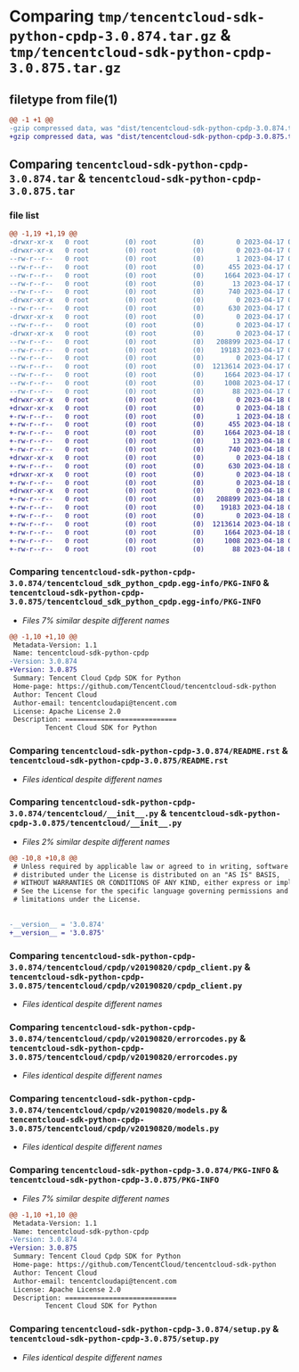 # Comparing `tmp/tencentcloud-sdk-python-cpdp-3.0.874.tar.gz` & `tmp/tencentcloud-sdk-python-cpdp-3.0.875.tar.gz`

## filetype from file(1)

```diff
@@ -1 +1 @@
-gzip compressed data, was "dist/tencentcloud-sdk-python-cpdp-3.0.874.tar", last modified: Mon Apr 17 00:26:22 2023, max compression
+gzip compressed data, was "dist/tencentcloud-sdk-python-cpdp-3.0.875.tar", last modified: Tue Apr 18 00:29:33 2023, max compression
```

## Comparing `tencentcloud-sdk-python-cpdp-3.0.874.tar` & `tencentcloud-sdk-python-cpdp-3.0.875.tar`

### file list

```diff
@@ -1,19 +1,19 @@
-drwxr-xr-x   0 root         (0) root         (0)        0 2023-04-17 00:26:22.000000 tencentcloud-sdk-python-cpdp-3.0.874/
-drwxr-xr-x   0 root         (0) root         (0)        0 2023-04-17 00:26:22.000000 tencentcloud-sdk-python-cpdp-3.0.874/tencentcloud_sdk_python_cpdp.egg-info/
--rw-r--r--   0 root         (0) root         (0)        1 2023-04-17 00:26:22.000000 tencentcloud-sdk-python-cpdp-3.0.874/tencentcloud_sdk_python_cpdp.egg-info/dependency_links.txt
--rw-r--r--   0 root         (0) root         (0)      455 2023-04-17 00:26:22.000000 tencentcloud-sdk-python-cpdp-3.0.874/tencentcloud_sdk_python_cpdp.egg-info/SOURCES.txt
--rw-r--r--   0 root         (0) root         (0)     1664 2023-04-17 00:26:22.000000 tencentcloud-sdk-python-cpdp-3.0.874/tencentcloud_sdk_python_cpdp.egg-info/PKG-INFO
--rw-r--r--   0 root         (0) root         (0)       13 2023-04-17 00:26:22.000000 tencentcloud-sdk-python-cpdp-3.0.874/tencentcloud_sdk_python_cpdp.egg-info/top_level.txt
--rw-r--r--   0 root         (0) root         (0)      740 2023-04-17 00:26:22.000000 tencentcloud-sdk-python-cpdp-3.0.874/README.rst
-drwxr-xr-x   0 root         (0) root         (0)        0 2023-04-17 00:26:22.000000 tencentcloud-sdk-python-cpdp-3.0.874/tencentcloud/
--rw-r--r--   0 root         (0) root         (0)      630 2023-04-17 00:26:22.000000 tencentcloud-sdk-python-cpdp-3.0.874/tencentcloud/__init__.py
-drwxr-xr-x   0 root         (0) root         (0)        0 2023-04-17 00:26:22.000000 tencentcloud-sdk-python-cpdp-3.0.874/tencentcloud/cpdp/
--rw-r--r--   0 root         (0) root         (0)        0 2023-04-17 00:26:22.000000 tencentcloud-sdk-python-cpdp-3.0.874/tencentcloud/cpdp/__init__.py
-drwxr-xr-x   0 root         (0) root         (0)        0 2023-04-17 00:26:22.000000 tencentcloud-sdk-python-cpdp-3.0.874/tencentcloud/cpdp/v20190820/
--rw-r--r--   0 root         (0) root         (0)   208899 2023-04-17 00:26:22.000000 tencentcloud-sdk-python-cpdp-3.0.874/tencentcloud/cpdp/v20190820/cpdp_client.py
--rw-r--r--   0 root         (0) root         (0)    19183 2023-04-17 00:26:22.000000 tencentcloud-sdk-python-cpdp-3.0.874/tencentcloud/cpdp/v20190820/errorcodes.py
--rw-r--r--   0 root         (0) root         (0)        0 2023-04-17 00:26:22.000000 tencentcloud-sdk-python-cpdp-3.0.874/tencentcloud/cpdp/v20190820/__init__.py
--rw-r--r--   0 root         (0) root         (0)  1213614 2023-04-17 00:26:22.000000 tencentcloud-sdk-python-cpdp-3.0.874/tencentcloud/cpdp/v20190820/models.py
--rw-r--r--   0 root         (0) root         (0)     1664 2023-04-17 00:26:22.000000 tencentcloud-sdk-python-cpdp-3.0.874/PKG-INFO
--rw-r--r--   0 root         (0) root         (0)     1008 2023-04-17 00:26:22.000000 tencentcloud-sdk-python-cpdp-3.0.874/setup.py
--rw-r--r--   0 root         (0) root         (0)       88 2023-04-17 00:26:22.000000 tencentcloud-sdk-python-cpdp-3.0.874/setup.cfg
+drwxr-xr-x   0 root         (0) root         (0)        0 2023-04-18 00:29:33.000000 tencentcloud-sdk-python-cpdp-3.0.875/
+drwxr-xr-x   0 root         (0) root         (0)        0 2023-04-18 00:29:33.000000 tencentcloud-sdk-python-cpdp-3.0.875/tencentcloud_sdk_python_cpdp.egg-info/
+-rw-r--r--   0 root         (0) root         (0)        1 2023-04-18 00:29:33.000000 tencentcloud-sdk-python-cpdp-3.0.875/tencentcloud_sdk_python_cpdp.egg-info/dependency_links.txt
+-rw-r--r--   0 root         (0) root         (0)      455 2023-04-18 00:29:33.000000 tencentcloud-sdk-python-cpdp-3.0.875/tencentcloud_sdk_python_cpdp.egg-info/SOURCES.txt
+-rw-r--r--   0 root         (0) root         (0)     1664 2023-04-18 00:29:33.000000 tencentcloud-sdk-python-cpdp-3.0.875/tencentcloud_sdk_python_cpdp.egg-info/PKG-INFO
+-rw-r--r--   0 root         (0) root         (0)       13 2023-04-18 00:29:33.000000 tencentcloud-sdk-python-cpdp-3.0.875/tencentcloud_sdk_python_cpdp.egg-info/top_level.txt
+-rw-r--r--   0 root         (0) root         (0)      740 2023-04-18 00:29:33.000000 tencentcloud-sdk-python-cpdp-3.0.875/README.rst
+drwxr-xr-x   0 root         (0) root         (0)        0 2023-04-18 00:29:33.000000 tencentcloud-sdk-python-cpdp-3.0.875/tencentcloud/
+-rw-r--r--   0 root         (0) root         (0)      630 2023-04-18 00:29:33.000000 tencentcloud-sdk-python-cpdp-3.0.875/tencentcloud/__init__.py
+drwxr-xr-x   0 root         (0) root         (0)        0 2023-04-18 00:29:33.000000 tencentcloud-sdk-python-cpdp-3.0.875/tencentcloud/cpdp/
+-rw-r--r--   0 root         (0) root         (0)        0 2023-04-18 00:29:33.000000 tencentcloud-sdk-python-cpdp-3.0.875/tencentcloud/cpdp/__init__.py
+drwxr-xr-x   0 root         (0) root         (0)        0 2023-04-18 00:29:33.000000 tencentcloud-sdk-python-cpdp-3.0.875/tencentcloud/cpdp/v20190820/
+-rw-r--r--   0 root         (0) root         (0)   208899 2023-04-18 00:29:33.000000 tencentcloud-sdk-python-cpdp-3.0.875/tencentcloud/cpdp/v20190820/cpdp_client.py
+-rw-r--r--   0 root         (0) root         (0)    19183 2023-04-18 00:29:33.000000 tencentcloud-sdk-python-cpdp-3.0.875/tencentcloud/cpdp/v20190820/errorcodes.py
+-rw-r--r--   0 root         (0) root         (0)        0 2023-04-18 00:29:33.000000 tencentcloud-sdk-python-cpdp-3.0.875/tencentcloud/cpdp/v20190820/__init__.py
+-rw-r--r--   0 root         (0) root         (0)  1213614 2023-04-18 00:29:33.000000 tencentcloud-sdk-python-cpdp-3.0.875/tencentcloud/cpdp/v20190820/models.py
+-rw-r--r--   0 root         (0) root         (0)     1664 2023-04-18 00:29:33.000000 tencentcloud-sdk-python-cpdp-3.0.875/PKG-INFO
+-rw-r--r--   0 root         (0) root         (0)     1008 2023-04-18 00:29:33.000000 tencentcloud-sdk-python-cpdp-3.0.875/setup.py
+-rw-r--r--   0 root         (0) root         (0)       88 2023-04-18 00:29:33.000000 tencentcloud-sdk-python-cpdp-3.0.875/setup.cfg
```

### Comparing `tencentcloud-sdk-python-cpdp-3.0.874/tencentcloud_sdk_python_cpdp.egg-info/PKG-INFO` & `tencentcloud-sdk-python-cpdp-3.0.875/tencentcloud_sdk_python_cpdp.egg-info/PKG-INFO`

 * *Files 7% similar despite different names*

```diff
@@ -1,10 +1,10 @@
 Metadata-Version: 1.1
 Name: tencentcloud-sdk-python-cpdp
-Version: 3.0.874
+Version: 3.0.875
 Summary: Tencent Cloud Cpdp SDK for Python
 Home-page: https://github.com/TencentCloud/tencentcloud-sdk-python
 Author: Tencent Cloud
 Author-email: tencentcloudapi@tencent.com
 License: Apache License 2.0
 Description: ============================
         Tencent Cloud SDK for Python
```

### Comparing `tencentcloud-sdk-python-cpdp-3.0.874/README.rst` & `tencentcloud-sdk-python-cpdp-3.0.875/README.rst`

 * *Files identical despite different names*

### Comparing `tencentcloud-sdk-python-cpdp-3.0.874/tencentcloud/__init__.py` & `tencentcloud-sdk-python-cpdp-3.0.875/tencentcloud/__init__.py`

 * *Files 2% similar despite different names*

```diff
@@ -10,8 +10,8 @@
 # Unless required by applicable law or agreed to in writing, software
 # distributed under the License is distributed on an "AS IS" BASIS,
 # WITHOUT WARRANTIES OR CONDITIONS OF ANY KIND, either express or implied.
 # See the License for the specific language governing permissions and
 # limitations under the License.
 
 
-__version__ = '3.0.874'
+__version__ = '3.0.875'
```

### Comparing `tencentcloud-sdk-python-cpdp-3.0.874/tencentcloud/cpdp/v20190820/cpdp_client.py` & `tencentcloud-sdk-python-cpdp-3.0.875/tencentcloud/cpdp/v20190820/cpdp_client.py`

 * *Files identical despite different names*

### Comparing `tencentcloud-sdk-python-cpdp-3.0.874/tencentcloud/cpdp/v20190820/errorcodes.py` & `tencentcloud-sdk-python-cpdp-3.0.875/tencentcloud/cpdp/v20190820/errorcodes.py`

 * *Files identical despite different names*

### Comparing `tencentcloud-sdk-python-cpdp-3.0.874/tencentcloud/cpdp/v20190820/models.py` & `tencentcloud-sdk-python-cpdp-3.0.875/tencentcloud/cpdp/v20190820/models.py`

 * *Files identical despite different names*

### Comparing `tencentcloud-sdk-python-cpdp-3.0.874/PKG-INFO` & `tencentcloud-sdk-python-cpdp-3.0.875/PKG-INFO`

 * *Files 7% similar despite different names*

```diff
@@ -1,10 +1,10 @@
 Metadata-Version: 1.1
 Name: tencentcloud-sdk-python-cpdp
-Version: 3.0.874
+Version: 3.0.875
 Summary: Tencent Cloud Cpdp SDK for Python
 Home-page: https://github.com/TencentCloud/tencentcloud-sdk-python
 Author: Tencent Cloud
 Author-email: tencentcloudapi@tencent.com
 License: Apache License 2.0
 Description: ============================
         Tencent Cloud SDK for Python
```

### Comparing `tencentcloud-sdk-python-cpdp-3.0.874/setup.py` & `tencentcloud-sdk-python-cpdp-3.0.875/setup.py`

 * *Files identical despite different names*

